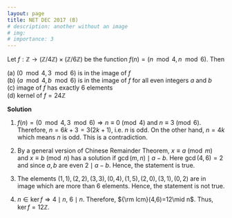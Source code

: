 ```yaml
---
layout: page
title: NET DEC 2017 (B)
# description: another without an image
# img:
# importance: 3
---
```

<!-- # **NET DEC 2017 (B):**  -->

Let
$f: \mathbb Z \to (\mathbb Z/4\mathbb Z) \times (\mathbb Z/6\mathbb Z)$
be the function $f(n) = (n \mod 4, n\mod 6)$. Then

(a) $(0 \mod 4, 3 \mod 6)$ is in the image of $f$<br>
(b) $(a \mod 4, b \mod 6)$ is
in the image of $f$ for all even integers $a$ and $b$<br>
(c) image of $f$ has
exactly $6$ elements<br>
(d) kernel of $f= 24\mathbb Z$<br>

**Solution**

1.  $f(n) = (0 \mod 4, 3 \mod 6) \Rightarrow n \equiv 0 \pmod 4$ and
    $n \equiv 3 \pmod 6$. Therefore, $n = 6k+3=3(2k+1)$, i.e. $n$ is
    odd. On the other hand, $n = 4k$ which means $n$ is odd. This is a
    contradiction.<br>

2.  By a general version of Chinese Remainder Theorem,
    $x \equiv a \pmod m$ and $x \equiv b \pmod n$ has a solution if
    $\gcd(m,n) \mid a-b$. Here $\gcd(4,6)=2$ and since $a,b$ are even
    $2 \mid a-b$. Hence, the statement is true.<br>

3.  The elements
    $(1,1), (2,2), (3,3), (0,4), (1,5), (2,0), (3,1), (0,2)$ are in
    image which are more than $6$ elements. Hence, the statement is not
    true.<br>

4.  $n \in \ker f \Rightarrow 4 \mid n,\ 6 \mid n$. Therefore,
    ${\rm lcm}(4,6)=12\mid n$. Thus, $\ker f = 12\mathbb Z$.



